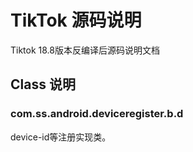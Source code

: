 # TikTok 源码说明
Tiktok 18.8版本反编译后源码说明文档


## Class 说明


### com.ss.android.deviceregister.b.d
device-id等注册实现类。

###     
